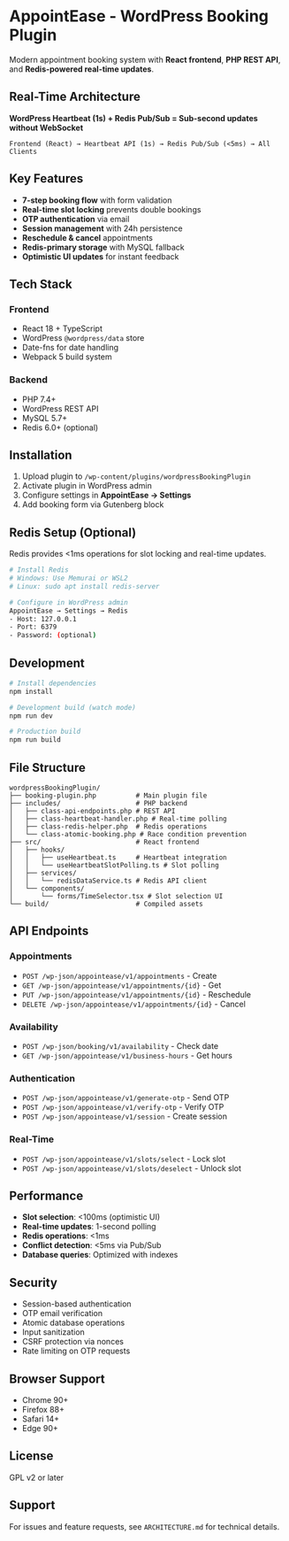 # AppointEase - WordPress Booking Plugin

Modern appointment booking system with **React frontend**, **PHP REST API**, and **Redis-powered real-time updates**.

## Real-Time Architecture

**WordPress Heartbeat (1s) + Redis Pub/Sub = Sub-second updates without WebSocket**

```
Frontend (React) → Heartbeat API (1s) → Redis Pub/Sub (<5ms) → All Clients
```

## Key Features

- **7-step booking flow** with form validation
- **Real-time slot locking** prevents double bookings
- **OTP authentication** via email
- **Session management** with 24h persistence
- **Reschedule & cancel** appointments
- **Redis-primary storage** with MySQL fallback
- **Optimistic UI updates** for instant feedback

## Tech Stack

### Frontend
- React 18 + TypeScript
- WordPress `@wordpress/data` store
- Date-fns for date handling
- Webpack 5 build system

### Backend
- PHP 7.4+
- WordPress REST API
- MySQL 5.7+
- Redis 6.0+ (optional)

## Installation

1. Upload plugin to `/wp-content/plugins/wordpressBookingPlugin`
2. Activate plugin in WordPress admin
3. Configure settings in **AppointEase → Settings**
4. Add booking form via Gutenberg block

## Redis Setup (Optional)

Redis provides <1ms operations for slot locking and real-time updates.

```bash
# Install Redis
# Windows: Use Memurai or WSL2
# Linux: sudo apt install redis-server

# Configure in WordPress admin
AppointEase → Settings → Redis
- Host: 127.0.0.1
- Port: 6379
- Password: (optional)
```

## Development

```bash
# Install dependencies
npm install

# Development build (watch mode)
npm run dev

# Production build
npm run build
```

## File Structure

```
wordpressBookingPlugin/
├── booking-plugin.php          # Main plugin file
├── includes/                   # PHP backend
│   ├── class-api-endpoints.php # REST API
│   ├── class-heartbeat-handler.php # Real-time polling
│   ├── class-redis-helper.php  # Redis operations
│   └── class-atomic-booking.php # Race condition prevention
├── src/                        # React frontend
│   ├── hooks/
│   │   ├── useHeartbeat.ts     # Heartbeat integration
│   │   └── useHeartbeatSlotPolling.ts # Slot polling
│   ├── services/
│   │   └── redisDataService.ts # Redis API client
│   └── components/
│       └── forms/TimeSelector.tsx # Slot selection UI
└── build/                      # Compiled assets
```

## API Endpoints

### Appointments
- `POST /wp-json/appointease/v1/appointments` - Create
- `GET /wp-json/appointease/v1/appointments/{id}` - Get
- `PUT /wp-json/appointease/v1/appointments/{id}` - Reschedule
- `DELETE /wp-json/appointease/v1/appointments/{id}` - Cancel

### Availability
- `POST /wp-json/booking/v1/availability` - Check date
- `GET /wp-json/appointease/v1/business-hours` - Get hours

### Authentication
- `POST /wp-json/appointease/v1/generate-otp` - Send OTP
- `POST /wp-json/appointease/v1/verify-otp` - Verify OTP
- `POST /wp-json/appointease/v1/session` - Create session

### Real-Time
- `POST /wp-json/appointease/v1/slots/select` - Lock slot
- `POST /wp-json/appointease/v1/slots/deselect` - Unlock slot

## Performance

- **Slot selection**: <100ms (optimistic UI)
- **Real-time updates**: 1-second polling
- **Redis operations**: <1ms
- **Conflict detection**: <5ms via Pub/Sub
- **Database queries**: Optimized with indexes

## Security

- Session-based authentication
- OTP email verification
- Atomic database operations
- Input sanitization
- CSRF protection via nonces
- Rate limiting on OTP requests

## Browser Support

- Chrome 90+
- Firefox 88+
- Safari 14+
- Edge 90+

## License

GPL v2 or later

## Support

For issues and feature requests, see `ARCHITECTURE.md` for technical details.
